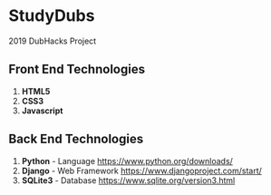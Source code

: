 # StudyDubs
2019 DubHacks Project

## Front End Technologies
1. **HTML5**
2. **CSS3**
3. **Javascript**

## Back End Technologies
1. **Python** - Language https://www.python.org/downloads/
2. **Django** - Web Framework https://www.djangoproject.com/start/
3. **SQLite3** - Database https://www.sqlite.org/version3.html